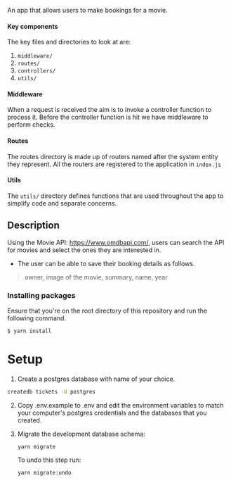 An app that allows users to make bookings for a movie.

#### Key components

The key files and directories to look at are:
1. `middleware/`
2. `routes/`
2. `controllers/`
3. `utils/`

#### Middleware

When a request is received the aim is to invoke a controller function to process it. Before the controller function is
hit we have middleware to perform checks.

#### Routes

The routes directory is made up of routers named after the system entity they represent. All the routers are registered
to the application in `index.js`


#### Utils

The `utils/` directory defines functions that are used throughout the app to simplify code and separate concerns. 

## Description
Using the Movie API: https://www.omdbapi.com/, users can search the API for movies and select the ones they are interested in.
- The user can be able to save their booking details as follows. 
>owner, image of the movie, summary, name, year

### Installing packages

Ensure that you're on the root directory of this repository and run the following command.

```bash
$ yarn install
```

# Setup

1. Create a postgres database with name of your choice.
```bash c
createdb tickets -U postgres 
```

2. Copy .env.example to .env and edit the environment variables to match your computer's postgres credentials and the databases that you created.

3. Migrate the development database schema:
   ```bash
   yarn migrate
   ```
   To undo this step run:
   ```bash
   yarn migrate:undo
   ```